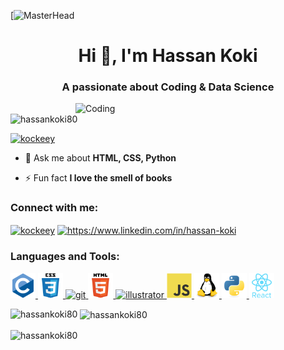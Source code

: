 [![MasterHead](https://media-exp1.licdn.com/dms/image/C4D16AQHMs59jYOG21g/profile-displaybackgroundimage-shrink_350_1400/0/1626636657055?e=1674086400&v=beta&t=HZOD0cjJX_zCSV6FmV0xkdrCVK5uF2snuwkCXn9e8iw)
<h1 align="center">Hi 👋, I'm Hassan Koki</h1>
<h3 align="center">A passionate about Coding & Data Science</h3>
<img align="right" alt="Coding" width="400" src="https://cdn.dribbble.com/users/1162077/screenshots/3848914/programmer.gif">

<p align="left"> <img src="https://komarev.com/ghpvc/?username=hassankoki80&label=Profile%20views&color=0e75b6&style=flat" alt="hassankoki80" /> </p>

<p align="left"> <a href="https://twitter.com/kockeey" target="blank"><img src="https://img.shields.io/twitter/follow/kockeey?logo=twitter&style=for-the-badge" alt="kockeey" /></a> </p>

- 💬 Ask me about **HTML, CSS, Python**

- ⚡ Fun fact **I love the smell of books**

<h3 align="left">Connect with me:</h3>
<p align="left">
<a href="https://twitter.com/kockeey" target="blank"><img align="center" src="https://raw.githubusercontent.com/rahuldkjain/github-profile-readme-generator/master/src/images/icons/Social/twitter.svg" alt="kockeey" height="30" width="40" /></a>
<a href="https://linkedin.com/in/https://www.linkedin.com/in/hassan-koki" target="blank"><img align="center" src="https://raw.githubusercontent.com/rahuldkjain/github-profile-readme-generator/master/src/images/icons/Social/linked-in-alt.svg" alt="https://www.linkedin.com/in/hassan-koki" height="30" width="40" /></a>
</p>

<h3 align="left">Languages and Tools:</h3>
<p align="left"> <a href="https://www.cprogramming.com/" target="_blank" rel="noreferrer"> <img src="https://raw.githubusercontent.com/devicons/devicon/master/icons/c/c-original.svg" alt="c" width="40" height="40"/> </a> <a href="https://www.w3schools.com/css/" target="_blank" rel="noreferrer"> <img src="https://raw.githubusercontent.com/devicons/devicon/master/icons/css3/css3-original-wordmark.svg" alt="css3" width="40" height="40"/> </a> <a href="https://git-scm.com/" target="_blank" rel="noreferrer"> <img src="https://www.vectorlogo.zone/logos/git-scm/git-scm-icon.svg" alt="git" width="40" height="40"/> </a> <a href="https://www.w3.org/html/" target="_blank" rel="noreferrer"> <img src="https://raw.githubusercontent.com/devicons/devicon/master/icons/html5/html5-original-wordmark.svg" alt="html5" width="40" height="40"/> </a> <a href="https://www.adobe.com/in/products/illustrator.html" target="_blank" rel="noreferrer"> <img src="https://www.vectorlogo.zone/logos/adobe_illustrator/adobe_illustrator-icon.svg" alt="illustrator" width="40" height="40"/> </a> <a href="https://developer.mozilla.org/en-US/docs/Web/JavaScript" target="_blank" rel="noreferrer"> <img src="https://raw.githubusercontent.com/devicons/devicon/master/icons/javascript/javascript-original.svg" alt="javascript" width="40" height="40"/> </a> <a href="https://www.linux.org/" target="_blank" rel="noreferrer"> <img src="https://raw.githubusercontent.com/devicons/devicon/master/icons/linux/linux-original.svg" alt="linux" width="40" height="40"/> </a> <a href="https://www.python.org" target="_blank" rel="noreferrer"> <img src="https://raw.githubusercontent.com/devicons/devicon/master/icons/python/python-original.svg" alt="python" width="40" height="40"/> </a> <a href="https://reactjs.org/" target="_blank" rel="noreferrer"> <img src="https://raw.githubusercontent.com/devicons/devicon/master/icons/react/react-original-wordmark.svg" alt="react" width="40" height="40"/> </a> </p>

<p><img align="left" src="https://github-readme-stats.vercel.app/api/top-langs?username=hassankoki80&show_icons=true&locale=en&layout=compact" alt="hassankoki80" /></p>

<p>&nbsp;<img align="center" src="https://github-readme-stats.vercel.app/api?username=hassankoki80&show_icons=true&locale=en" alt="hassankoki80" /></p>

<p><img align="center" src="https://github-readme-streak-stats.herokuapp.com/?user=hassankoki80&" alt="hassankoki80" /></p>

